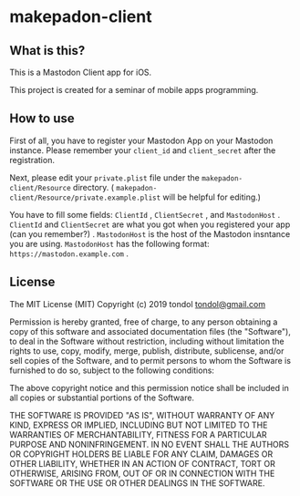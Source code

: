 makepadon-client
====

What is this?
----

This is a Mastodon Client app for iOS.

This project is created for a seminar of mobile apps programming.

How to use
----

First of all, you have to register your Mastodon App on your Mastodon instance.
Please remember your `client_id` and `client_secret` after the registration.

Next, please edit your `private.plist` file under the `makepadon-client/Resource` directory.
( `makepadon-client/Resource/private.example.plist` will be helpful for editing.)

You have to fill some fields: `ClientId` , `ClientSecret` , and `MastodonHost` .
`ClientId` and `ClientSecret` are what you got when you registered your app (can you remember?) .
`MastodonHost` is the host of the Mastodon insntance you are using.
`MastodonHost` has the following format: `https://mastodon.example.com` .

License
----

The MIT License (MIT)
Copyright (c) 2019 tondol <tondol@gmail.com>

Permission is hereby granted, free of charge, to any person obtaining a copy of this software and associated documentation files (the "Software"), to deal in the Software without restriction, including without limitation the rights to use, copy, modify, merge, publish, distribute, sublicense, and/or sell copies of the Software, and to permit persons to whom the Software is furnished to do so, subject to the following conditions:

The above copyright notice and this permission notice shall be included in all copies or substantial portions of the Software.

THE SOFTWARE IS PROVIDED "AS IS", WITHOUT WARRANTY OF ANY KIND, EXPRESS OR IMPLIED, INCLUDING BUT NOT LIMITED TO THE WARRANTIES OF MERCHANTABILITY, FITNESS FOR A PARTICULAR PURPOSE AND NONINFRINGEMENT. IN NO EVENT SHALL THE AUTHORS OR COPYRIGHT HOLDERS BE LIABLE FOR ANY CLAIM, DAMAGES OR OTHER LIABILITY, WHETHER IN AN ACTION OF CONTRACT, TORT OR OTHERWISE, ARISING FROM, OUT OF OR IN CONNECTION WITH THE SOFTWARE OR THE USE OR OTHER DEALINGS IN THE SOFTWARE.
